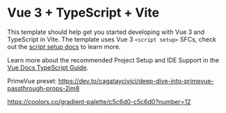 # Vue 3 + TypeScript + Vite

This template should help get you started developing with Vue 3 and TypeScript in Vite. The template uses Vue 3 `<script setup>` SFCs, check out the [script setup docs](https://v3.vuejs.org/api/sfc-script-setup.html#sfc-script-setup) to learn more.

Learn more about the recommended Project Setup and IDE Support in the [Vue Docs TypeScript Guide](https://vuejs.org/guide/typescript/overview.html#project-setup).


PrimeVue preset: https://dev.to/cagataycivici/deep-dive-into-primevue-passthrough-props-2im8

https://coolors.co/gradient-palette/c5c6d0-c5c6d0?number=12
